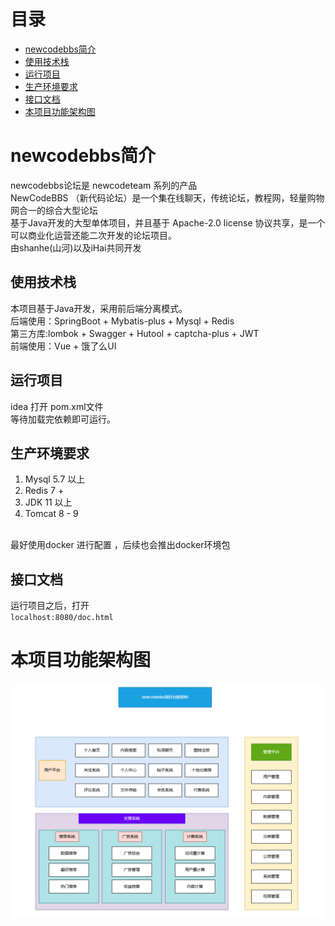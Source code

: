 # 目录
* <a href="#newcodebbs简介">newcodebbs简介</a>
* <a href="#使用技术栈">使用技术栈</a>
* <a href="#运行项目">运行项目</a>
* <a href="#生产环境要求">生产环境要求</a>
* <a href="#接口文档">接口文档</a>
* <a href="#生产环境要求">本项目功能架构图</a>

# newcodebbs简介
newcodebbs论坛是 newcodeteam 系列的产品<br>
NewCodeBBS （新代码论坛）是一个集在线聊天，传统论坛，教程网，轻量购物网合一的综合大型论坛<br>
基于Java开发的大型单体项目，并且基于 Apache-2.0 license 协议共享，是一个可以商业化运营还能二次开发的论坛项目。<br>
由shanhe(山河)以及iHai共同开发<br>

## 使用技术栈
本项目基于Java开发，采用前后端分离模式。<br>
后端使用：SpringBoot + Mybatis-plus + Mysql + Redis <br>
第三方库:lombok + Swagger + Hutool + captcha-plus + JWT <br>
前端使用：Vue + 饿了么UI

## 运行项目
idea 打开 pom.xml文件<br>
等待加载完依赖即可运行。

## 生产环境要求
1. Mysql 5.7 以上
2. Redis 7 + 
3. JDK 11 以上
4. Tomcat 8 - 9 
<br>
最好使用docker 进行配置 ，后续也会推出docker环境包

## 接口文档
运行项目之后，打开<br>
`localhost:8080/doc.html`


# 本项目功能架构图
![img.png](src/main/resources/assets/img.png)